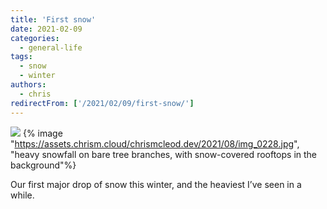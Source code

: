 ```yaml
---
title: 'First snow'
date: 2021-02-09
categories:
  - general-life
tags:
  - snow
  - winter
authors:
  - chris
redirectFrom: ['/2021/02/09/first-snow/']
---
```


![](assets/images/img_0228.jpg)
{% image "https://assets.chrism.cloud/chrismcleod.dev/2021/08/img_0228.jpg", "heavy snowfall on bare tree branches, with snow-covered rooftops in the background"%}

Our first major drop of snow this winter, and the heaviest I’ve seen in a while.
